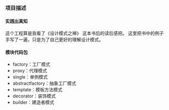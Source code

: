 ### 项目描述
#### 实践出真知
这个工程算是我看了《设计模式之禅》 这本书后的读后感把。
这里把书中的例子手写了一遍，只是为了自己更好的理解设计模式。

#### 模块代码包
* factory：工厂模式
* proxy：代理模式
* single：单例模式
* abstractfactory：抽象工厂模式
* template：模板方法模式
* decorator：装饰模式
* builder：建造者模式